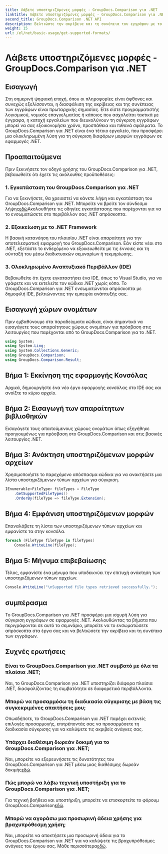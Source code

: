 ```yaml
---
title: Λάβετε υποστηριζόμενες μορφές - GroupDocs.Comparison για .NET
linktitle: Λάβετε υποστηριζόμενες μορφές - GroupDocs.Comparison για .NET
second_title: GroupDocs.Comparison .NET API
description: Βελτιώστε την ακρίβεια και τη συνέπεια του εγγράφου με το GroupDocs.Comparison για .NET. Ενσωματώστε απρόσκοπτα αυτό το ισχυρό εργαλείο στις εφαρμογές σας .NET.
weight: 15
url: /el/net/basic-usage/get-supported-formats/
---
```


# Λάβετε υποστηριζόμενες μορφές - GroupDocs.Comparison για .NET

## Εισαγωγή
Στη σημερινή ψηφιακή εποχή, όπου οι πληροφορίες είναι άφθονες και συνεχώς εξελίσσονται, η διασφάλιση της ακρίβειας και της συνέπειας των εγγράφων είναι πρωταρχικής σημασίας. Είτε είστε προγραμματιστής λογισμικού, νομικός επαγγελματίας ή κάποιος που ασχολείται τακτικά με έγγραφα, η κατοχή εργαλείων που διευκολύνουν τη σύγκριση εγγράφων μπορεί να σας εξοικονομήσει χρόνο, προσπάθεια και πιθανά σφάλματα. Το GroupDocs.Comparison για .NET είναι ένα τέτοιο εργαλείο, που προσφέρει μια ολοκληρωμένη λύση για τη σύγκριση διαφόρων μορφών εγγράφων σε εφαρμογές .NET.
## Προαπαιτούμενα
Πριν ξεκινήσετε τον οδηγό χρήσης του GroupDocs.Comparison για .NET, βεβαιωθείτε ότι έχετε τις ακόλουθες προϋποθέσεις:
### 1. Εγκατάσταση του GroupDocs.Comparison για .NET
 Για να ξεκινήσετε, θα χρειαστεί να κάνετε λήψη και εγκατάσταση του GroupDocs.Comparison για .NET. Μπορείτε να βρείτε τον σύνδεσμο λήψης[εδώ](https://releases.groupdocs.com/comparison/net/)Ακολουθήστε τις οδηγίες εγκατάστασης που παρέχονται για να το ενσωματώσετε στο περιβάλλον σας .NET απρόσκοπτα.
### 2. Εξοικείωση με το .NET Framework
Η βασική κατανόηση του πλαισίου .NET είναι απαραίτητη για την αποτελεσματική εφαρμογή του GroupDocs.Comparison. Εάν είστε νέοι στο .NET, εξετάστε το ενδεχόμενο να εξοικειωθείτε με τις έννοιες και τη σύνταξή του μέσω διαδικτυακών σεμιναρίων ή τεκμηρίωσης.
### 3. Ολοκληρωμένο Αναπτυξιακό Περιβάλλον (IDE)
Βεβαιωθείτε ότι έχετε εγκαταστήσει ένα IDE, όπως το Visual Studio, για να γράφετε και να εκτελείτε τον κώδικα .NET χωρίς κόπο. Το GroupDocs.Comparison για .NET ενσωματώνεται απρόσκοπτα με δημοφιλή IDE, βελτιώνοντας την εμπειρία ανάπτυξής σας.

## Εισαγωγή χώρων ονομάτων
Πριν εμβαθύνουμε στα παραδείγματα κώδικα, είναι σημαντικό να εισαγάγετε τους απαραίτητους χώρους ονομάτων για πρόσβαση στις λειτουργίες που παρέχονται από το GroupDocs.Comparison για το .NET.
```csharp
using System;
using System.Linq;
using System.Collections.Generic;
using GroupDocs.Comparison;
using GroupDocs.Comparison.Result;
```

## Βήμα 1: Εκκίνηση της εφαρμογής Κονσόλας
Αρχικά, δημιουργήστε ένα νέο έργο εφαρμογής κονσόλας στο IDE σας και ανοίξτε το κύριο αρχείο.
## Βήμα 2: Εισαγωγή των απαραίτητων βιβλιοθηκών
Εισαγάγετε τους απαιτούμενους χώρους ονομάτων όπως εξηγήθηκε προηγουμένως για πρόσβαση στο GroupDocs.Comparison και στις βασικές λειτουργίες .NET.
## Βήμα 3: Ανάκτηση υποστηριζόμενων μορφών αρχείων
Χρησιμοποιήστε το παρεχόμενο απόσπασμα κώδικα για να ανακτήσετε μια λίστα υποστηριζόμενων τύπων αρχείων για σύγκριση.
```csharp
IEnumerable<FileType> fileTypes = FileType
    .GetSupportedFileTypes()
    .OrderBy(fileType => fileType.Extension);
```
## Βήμα 4: Εμφάνιση υποστηριζόμενων μορφών
Επαναλάβετε τη λίστα των υποστηριζόμενων τύπων αρχείων και εμφανίστε τα στην κονσόλα.
```csharp
foreach (FileType fileType in fileTypes)
    Console.WriteLine(fileType);
```
## Βήμα 5: Μήνυμα επιβεβαίωσης
Τέλος, εμφανίστε ένα μήνυμα που υποδεικνύει την επιτυχή ανάκτηση των υποστηριζόμενων τύπων αρχείων.
```csharp
Console.WriteLine("\nSupported file types retrieved successfully.");
```

## συμπέρασμα
Το GroupDocs.Comparison για .NET προσφέρει μια ισχυρή λύση για σύγκριση εγγράφων σε εφαρμογές .NET. Ακολουθώντας τα βήματα που περιγράφονται σε αυτό το σεμινάριο, μπορείτε να το ενσωματώσετε απρόσκοπτα στα έργα σας και να βελτιώσετε την ακρίβεια και τη συνέπεια των εγγράφων.
## Συχνές ερωτήσεις
### Είναι το GroupDocs.Comparison για .NET συμβατό με όλα τα πλαίσια .NET;
Ναι, το GroupDocs.Comparison για .NET υποστηρίζει διάφορα πλαίσια .NET, διασφαλίζοντας τη συμβατότητα σε διαφορετικά περιβάλλοντα.
### Μπορώ να προσαρμόσω τη διαδικασία σύγκρισης με βάση τις συγκεκριμένες απαιτήσεις μου;
Οπωσδήποτε, το GroupDocs.Comparison για .NET παρέχει εκτενείς επιλογές προσαρμογής, επιτρέποντάς σας να προσαρμόσετε τη διαδικασία σύγκρισης για να καλύψετε τις ακριβείς ανάγκες σας.
### Υπάρχει διαθέσιμη δωρεάν δοκιμή για το GroupDocs.Comparison για .NET;
 Ναι, μπορείτε να εξερευνήσετε τις δυνατότητες του GroupDocs.Comparison για .NET μέσω μιας διαθέσιμης δωρεάν δοκιμής[εδώ](https://releases.groupdocs.com/).
### Πώς μπορώ να λάβω τεχνική υποστήριξη για το GroupDocs.Comparison για .NET;
 Για τεχνική βοήθεια και υποστήριξη, μπορείτε να επισκεφτείτε το φόρουμ GroupDocs.Comparison[εδώ](https://forum.groupdocs.com/c/comparison/12).
### Μπορώ να αγοράσω μια προσωρινή άδεια χρήσης για βραχυπρόθεσμη χρήση;
 Ναι, μπορείτε να αποκτήσετε μια προσωρινή άδεια για το GroupDocs.Comparison για .NET για να καλύψετε τις βραχυπρόθεσμες ανάγκες του έργου σας. Μάθε περισσότερα[εδώ](https://purchase.groupdocs.com/temporary-license/).